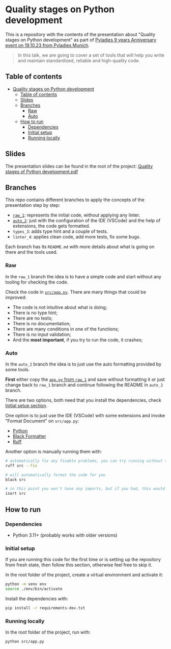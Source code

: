 # Quality stages on Python development

This is a repository with the contents of the presentation about "Quality stages on Python development" as part of [Pyladies 9 years Anniversary event on 19.10.23 from Pyladies Munich](https://www.meetup.com/pyladiesmunich/events/296183247/).

> In this talk, we are going to cover a set of tools that will help you write and maintain standardized, reliable and high-quality code.

## Table of contents

- [Quality stages on Python development](#quality-stages-on-python-development)
  - [Table of contents](#table-of-contents)
  - [Slides](#slides)
  - [Branches](#branches)
    - [Raw](#raw)
    - [Auto](#auto)
  - [How to run](#how-to-run)
    - [Dependencies](#dependencies)
    - [Initial setup](#initial-setup)
    - [Running locally](#running-locally)

## Slides

The presentation slides can be found in the root of the project: [Quality stages of Python development.pdf](<Quality stages of Python development.pdf>)

## Branches

This repo contains different branches to apply the concepts of the presentation step by step:

- [`raw_1`](#raw): represents the initial code, without applying any linter.
- [`auto_2`](#auto): just with the configuration of the IDE (VSCode) and the help of extensions, the code gets formatted.
- `types_3`: adds type hint and a couple of tests.
- `linter_4`: applies clean code, add more tests, fix some bugs.

Each branch has its `README.md` with more details about what is going on there and the tools used.

### Raw

In the `raw_1` branch the idea is to have a simple code and start without any tooling for checking the code.

Check the code in [`src/app.py`](src/app.py). There are many things that could be improved:

- The code is not intuitive about what is doing;
- There is no type hint;
- There are no tests;
- There is no documentation;
- There are many conditions in one of the functions;
- There is no input validation;
- And the **most important**, if you try to run the code, it crashes;

### Auto

In the `auto_2` branch the idea is to just use the auto formatting provided by some tools.

**First** either copy the [`app.py` from `raw_1`](https://github.com/PriOliveira/pyladies-quality-in-dev/blob/raw_1/src/app.py) and save without formatting it or just change back to `raw_1` branch and continue following the README in `auto_2` branch.

There are two options, both need that you install the dependencies, check [Initial setup section](#initial-setup).

One option is to just use the IDE (VSCode) with some extensions and invoke "Format Document" on `src/app.py`:
 - [Python](https://marketplace.visualstudio.com/items?itemName=ms-python.python)
 - [Black Formatter](https://marketplace.visualstudio.com/items?itemName=ms-python.black-formatter)
 - [Ruff](https://marketplace.visualstudio.com/items?itemName=charliermarsh.ruff)

Another option is manually running them with:

```bash
# automatically fix any fixable problems, you can try running without the `--fix` flag to see the errors before fixing them.
ruff src --fix

# will automatically format the code for you
black src

# in this point you won't have any imports, but if you had, this would sort them according to PEP 8 (https://peps.python.org/pep-0008/#imports)
isort src
```

## How to run

### Dependencies
- Python 3.11+ (probably works with older versions)

### Initial setup

If you are running this code for the first time or is setting up the repository from fresh state, then follow this section, otherwise feel free to skip it.

In the root folder of the project, create a virtual environment and activate it:

```bash
python -m venv env
source ./env/bin/activate
```

Install the dependencies with:
```bash
pip install -r requirements-dev.txt
```

### Running locally

In the root folder of the project, run with:

```bash
python src/app.py
```
